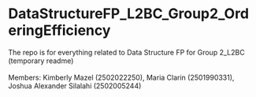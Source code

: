 # DataStructureFP_L2BC_Group2_OrderingEfficiency
The repo is for everything related to Data Structure FP for Group 2_L2BC (temporary readme)
<br>
<br>
Members: Kimberly Mazel (2502022250), Maria Clarin (2501990331), Joshua Alexander Silalahi (2502005244)
